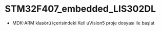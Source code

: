 # STM32F407_embedded_LIS302DL

* MDK-ARM klasörü içerisindeki Keil uVision5 proje dosyası ile başlat

